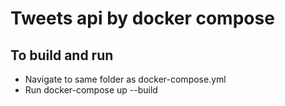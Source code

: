 # Tweets api by docker compose

## To build and run
- Navigate to same folder as docker-compose.yml
- Run docker-compose up --build
